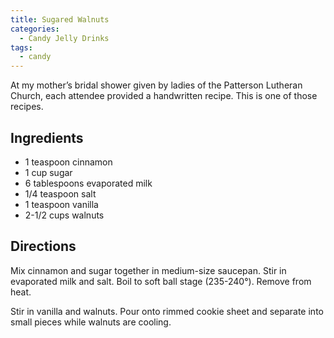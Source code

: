 ```yaml
---
title: Sugared Walnuts
categories:
  - Candy Jelly Drinks
tags:
  - candy
---
```


At my mother’s bridal shower given by ladies of the Patterson Lutheran Church,
each attendee provided a handwritten recipe. This is one of those recipes.

## Ingredients

- 1 teaspoon cinnamon
- 1 cup sugar
- 6 tablespoons evaporated milk
- 1/4 teaspoon salt
- 1 teaspoon vanilla
- 2-1/2 cups walnuts

## Directions

Mix cinnamon and sugar together in medium-size saucepan. Stir in evaporated milk
and salt. Boil to soft ball stage (235-240°). Remove from heat.

Stir in vanilla and walnuts. Pour onto rimmed cookie sheet and separate into 
small pieces while walnuts are cooling.
